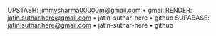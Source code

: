 UPSTASH: jimmysharma00000m@gmail.com • gmail
RENDER: jatin.suthar.here@gmail.com • jatin-suthar-here • github
SUPABASE: jatin.suthar.here@gmail.com • jatin-suthar-here • github




